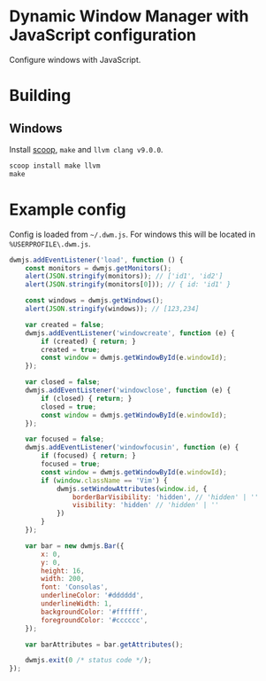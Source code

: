 # Dynamic Window Manager with JavaScript configuration
Configure windows with JavaScript.

# Building

## Windows

Install [scoop](https://scoop.sh/), `make` and `llvm clang v9.0.0`.
```cmd
scoop install make llvm
make
```

# Example config

Config is loaded from `~/.dwm.js`. For windows this will be located in `%USERPROFILE\.dwm.js`.

```javascript
dwmjs.addEventListener('load', function () {
    const monitors = dwmjs.getMonitors();
    alert(JSON.stringify(monitors)); // ['id1', 'id2']
    alert(JSON.stringify(monitors[0])); // { id: 'id1' }

    const windows = dwmjs.getWindows();
    alert(JSON.stringify(windows)); // [123,234]

    var created = false;
    dwmjs.addEventListener('windowcreate', function (e) {
        if (created) { return; }
        created = true;
        const window = dwmjs.getWindowById(e.windowId);
    });

    var closed = false;
    dwmjs.addEventListener('windowclose', function (e) {
        if (closed) { return; }
        closed = true;
        const window = dwmjs.getWindowById(e.windowId);
    });

    var focused = false;
    dwmjs.addEventListener('windowfocusin', function (e) {
        if (focused) { return; }
        focused = true;
        const window = dwmjs.getWindowById(e.windowId);
        if (window.className == 'Vim') {
            dwmjs.setWindowAttributes(window.id, {
                borderBarVisibility: 'hidden', // 'hidden' | ''
                visibility: 'hidden' // 'hidden' | ''
            })
        }
    });

    var bar = new dwmjs.Bar({
        x: 0,
        y: 0,
        height: 16,
        width: 200,
        font: 'Consolas',
        underlineColor: '#dddddd',
        underlineWidth: 1,
        backgroundColor: '#ffffff',
        foregroundColor: '#cccccc',
    });

    var barAttributes = bar.getAttributes();

    dwmjs.exit(0 /* status code */);
});
```
